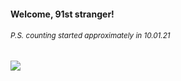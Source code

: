 #### Welcome, 91st stranger!

###### <sup>P.S. counting started approximately in 10.01.21</sup>

<img src="https://kraftwerk28.pp.ua/vcnt.png"></img>

